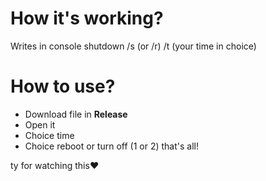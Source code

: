 # How it's working?

Writes in console shutdown /s (or /r) /t (your time in choice)

# How to use?

- Download file in **Release**
- Open it
- Choice time
- Choice reboot or turn off (1 or 2)
that's all!


ty for watching this❤️
